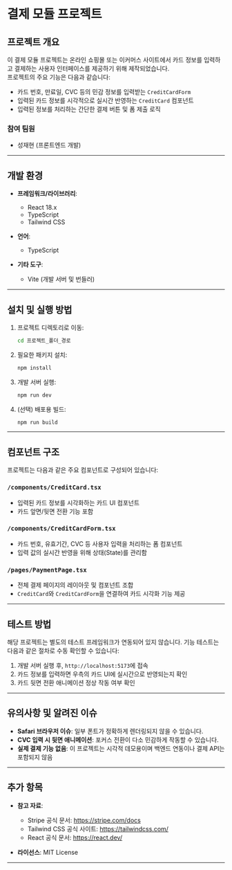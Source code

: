 # 결제 모듈 프로젝트

## 프로젝트 개요

이 결제 모듈 프로젝트는 온라인 쇼핑몰 또는 이커머스 사이트에서 카드 정보를 입력하고 결제하는 사용자 인터페이스를 제공하기 위해 제작되었습니다.  
프로젝트의 주요 기능은 다음과 같습니다:

- 카드 번호, 만료일, CVC 등의 민감 정보를 입력받는 `CreditCardForm`
- 입력된 카드 정보를 시각적으로 실시간 반영하는 `CreditCard` 컴포넌트
- 입력된 정보를 처리하는 간단한 결제 버튼 및 폼 제출 로직

### 참여 팀원
- 성재현 (프론트엔드 개발)

---

## 개발 환경

- **프레임워크/라이브러리**:
  - React 18.x
  - TypeScript
  - Tailwind CSS

- **언어**:
  - TypeScript

- **기타 도구**:
  - Vite (개발 서버 및 번들러)

---

## 설치 및 실행 방법

1. 프로젝트 디렉토리로 이동:
   ```bash
   cd 프로젝트_폴더_경로
   ```

2. 필요한 패키지 설치:
   ```bash
   npm install
   ```

3. 개발 서버 실행:
   ```bash
   npm run dev
   ```

4. (선택) 배포용 빌드:
   ```bash
   npm run build
   ```

---

## 컴포넌트 구조

프로젝트는 다음과 같은 주요 컴포넌트로 구성되어 있습니다:

### `/components/CreditCard.tsx`

- 입력된 카드 정보를 시각화하는 카드 UI 컴포넌트
- 카드 앞면/뒷면 전환 기능 포함

### `/components/CreditCardForm.tsx`

- 카드 번호, 유효기간, CVC 등 사용자 입력을 처리하는 폼 컴포넌트
- 입력 값의 실시간 반영을 위해 상태(State)를 관리함

### `/pages/PaymentPage.tsx`

- 전체 결제 페이지의 레이아웃 및 컴포넌트 조합
- `CreditCard`와 `CreditCardForm`을 연결하여 카드 시각화 기능 제공

---

## 테스트 방법

해당 프로젝트는 별도의 테스트 프레임워크가 연동되어 있지 않습니다. 기능 테스트는 다음과 같은 절차로 수동 확인할 수 있습니다:

1. 개발 서버 실행 후, `http://localhost:5173`에 접속
2. 카드 정보를 입력하면 우측의 카드 UI에 실시간으로 반영되는지 확인
3. 카드 뒷면 전환 애니메이션 정상 작동 여부 확인

---

## 유의사항 및 알려진 이슈

- **Safari 브라우저 이슈**: 일부 폰트가 정확하게 렌더링되지 않을 수 있습니다.
- **CVC 입력 시 뒷면 애니메이션**: 포커스 전환이 다소 민감하게 작동할 수 있습니다.
- **실제 결제 기능 없음**: 이 프로젝트는 시각적 데모용이며 백엔드 연동이나 결제 API는 포함되지 않음

---

## 추가 항목

- **참고 자료**:
  - Stripe 공식 문서: https://stripe.com/docs
  - Tailwind CSS 공식 사이트: https://tailwindcss.com/
  - React 공식 문서: https://react.dev/

- **라이선스**: MIT License

---